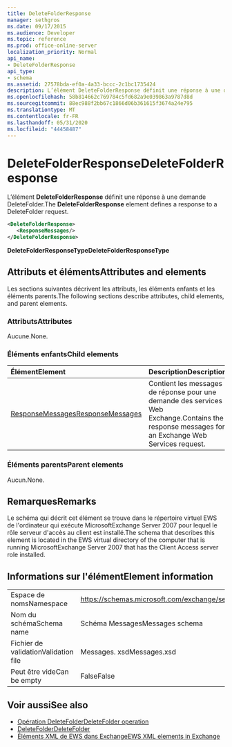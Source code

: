 ```yaml
---
title: DeleteFolderResponse
manager: sethgros
ms.date: 09/17/2015
ms.audience: Developer
ms.topic: reference
ms.prod: office-online-server
localization_priority: Normal
api_name:
- DeleteFolderResponse
api_type:
- schema
ms.assetid: 27578bda-ef0a-4a33-bccc-2c1bc1735424
description: L’élément DeleteFolderResponse définit une réponse à une demande DeleteFolder.
ms.openlocfilehash: 58b814662c769784c5fd682a9e039863a9787d8d
ms.sourcegitcommit: 88ec988f2bb67c1866d06b361615f3674a24e795
ms.translationtype: MT
ms.contentlocale: fr-FR
ms.lasthandoff: 05/31/2020
ms.locfileid: "44458487"
---
```

# <a name="deletefolderresponse"></a><span data-ttu-id="19e4c-103">DeleteFolderResponse</span><span class="sxs-lookup"><span data-stu-id="19e4c-103">DeleteFolderResponse</span></span>

<span data-ttu-id="19e4c-104">L’élément **DeleteFolderResponse** définit une réponse à une demande DeleteFolder.</span><span class="sxs-lookup"><span data-stu-id="19e4c-104">The **DeleteFolderResponse** element defines a response to a DeleteFolder request.</span></span> 
  
```xml
<DeleteFolderResponse>
   <ResponseMessages/>
</DeleteFolderResponse>
```

 <span data-ttu-id="19e4c-105">**DeleteFolderResponseType**</span><span class="sxs-lookup"><span data-stu-id="19e4c-105">**DeleteFolderResponseType**</span></span>
## <a name="attributes-and-elements"></a><span data-ttu-id="19e4c-106">Attributs et éléments</span><span class="sxs-lookup"><span data-stu-id="19e4c-106">Attributes and elements</span></span>

<span data-ttu-id="19e4c-107">Les sections suivantes décrivent les attributs, les éléments enfants et les éléments parents.</span><span class="sxs-lookup"><span data-stu-id="19e4c-107">The following sections describe attributes, child elements, and parent elements.</span></span>
  
### <a name="attributes"></a><span data-ttu-id="19e4c-108">Attributs</span><span class="sxs-lookup"><span data-stu-id="19e4c-108">Attributes</span></span>

<span data-ttu-id="19e4c-109">Aucune.</span><span class="sxs-lookup"><span data-stu-id="19e4c-109">None.</span></span>
  
### <a name="child-elements"></a><span data-ttu-id="19e4c-110">Éléments enfants</span><span class="sxs-lookup"><span data-stu-id="19e4c-110">Child elements</span></span>

|<span data-ttu-id="19e4c-111">**Élément**</span><span class="sxs-lookup"><span data-stu-id="19e4c-111">**Element**</span></span>|<span data-ttu-id="19e4c-112">**Description**</span><span class="sxs-lookup"><span data-stu-id="19e4c-112">**Description**</span></span>|
|:-----|:-----|
|[<span data-ttu-id="19e4c-113">ResponseMessages</span><span class="sxs-lookup"><span data-stu-id="19e4c-113">ResponseMessages</span></span>](responsemessages.md) <br/> |<span data-ttu-id="19e4c-114">Contient les messages de réponse pour une demande des services Web Exchange.</span><span class="sxs-lookup"><span data-stu-id="19e4c-114">Contains the response messages for an Exchange Web Services request.</span></span>  <br/> |
   
### <a name="parent-elements"></a><span data-ttu-id="19e4c-115">Éléments parents</span><span class="sxs-lookup"><span data-stu-id="19e4c-115">Parent elements</span></span>

<span data-ttu-id="19e4c-116">Aucun.</span><span class="sxs-lookup"><span data-stu-id="19e4c-116">None.</span></span>
  
## <a name="remarks"></a><span data-ttu-id="19e4c-117">Remarques</span><span class="sxs-lookup"><span data-stu-id="19e4c-117">Remarks</span></span>

<span data-ttu-id="19e4c-118">Le schéma qui décrit cet élément se trouve dans le répertoire virtuel EWS de l'ordinateur qui exécute MicrosoftExchange Server 2007 pour lequel le rôle serveur d'accès au client est installé.</span><span class="sxs-lookup"><span data-stu-id="19e4c-118">The schema that describes this element is located in the EWS virtual directory of the computer that is running MicrosoftExchange Server 2007 that has the Client Access server role installed.</span></span>
  
## <a name="element-information"></a><span data-ttu-id="19e4c-119">Informations sur l'élément</span><span class="sxs-lookup"><span data-stu-id="19e4c-119">Element information</span></span>

|||
|:-----|:-----|
|<span data-ttu-id="19e4c-120">Espace de noms</span><span class="sxs-lookup"><span data-stu-id="19e4c-120">Namespace</span></span>  <br/> |https://schemas.microsoft.com/exchange/services/2006/messages  <br/> |
|<span data-ttu-id="19e4c-121">Nom du schéma</span><span class="sxs-lookup"><span data-stu-id="19e4c-121">Schema name</span></span>  <br/> |<span data-ttu-id="19e4c-122">Schéma Messages</span><span class="sxs-lookup"><span data-stu-id="19e4c-122">Messages schema</span></span>  <br/> |
|<span data-ttu-id="19e4c-123">Fichier de validation</span><span class="sxs-lookup"><span data-stu-id="19e4c-123">Validation file</span></span>  <br/> |<span data-ttu-id="19e4c-124">Messages. xsd</span><span class="sxs-lookup"><span data-stu-id="19e4c-124">Messages.xsd</span></span>  <br/> |
|<span data-ttu-id="19e4c-125">Peut être vide</span><span class="sxs-lookup"><span data-stu-id="19e4c-125">Can be empty</span></span>  <br/> |<span data-ttu-id="19e4c-126">False</span><span class="sxs-lookup"><span data-stu-id="19e4c-126">False</span></span>  <br/> |
   
## <a name="see-also"></a><span data-ttu-id="19e4c-127">Voir aussi</span><span class="sxs-lookup"><span data-stu-id="19e4c-127">See also</span></span>

- [<span data-ttu-id="19e4c-128">Opération DeleteFolder</span><span class="sxs-lookup"><span data-stu-id="19e4c-128">DeleteFolder operation</span></span>](deletefolder-operation.md) 
- [<span data-ttu-id="19e4c-129">DeleteFolder</span><span class="sxs-lookup"><span data-stu-id="19e4c-129">DeleteFolder</span></span>](deletefolder.md)
- [<span data-ttu-id="19e4c-130">Éléments XML de EWS dans Exchange</span><span class="sxs-lookup"><span data-stu-id="19e4c-130">EWS XML elements in Exchange</span></span>](ews-xml-elements-in-exchange.md)

